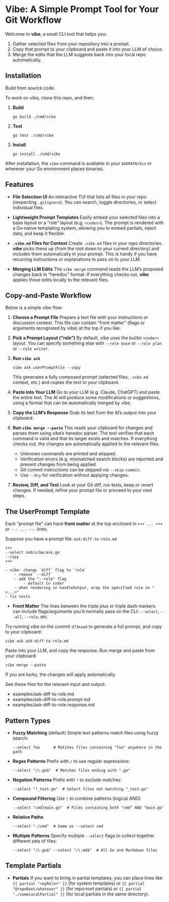 # Vibe: A Simple Prompt Tool for Your Git Workflow

Welcome to **vibe**, a small CLI tool that helps you:

1. Gather selected files from your repository into a prompt.
2. Copy that prompt to your clipboard and paste it into your LLM of choice.
3. Merge the edits that the LLM suggests back into your local repo automatically.


## Installation

Build from source code.

To work on vibe, clone this repo, and then:

1. **Build**
   ```
   go build ./cmd/vibe
   ```
2. **Test**
   ```
   go test ./cmd/vibe
   ```
3. **Install**
   ```
   go install ./cmd/vibe
   ```

After installation, the `vibe` command is available in your `$GOPATH/bin` or wherever your Go environment places binaries.


## Features

- **File Selection UI**
  An interactive TUI that lists all files in your repo (respecting `.gitignore`). You can search, toggle directories, or select individual files.

- **Lightweight Prompt Templates**
  Easily embed your selected files into a base layout or a “role” layout (e.g. `<coder>`). The prompt is rendered with a Go‑native templating system, allowing you to embed partials, inject data, and keep it flexible.

- **`.vibe.md` Files for Context**
  Create `.vibe.md` files in your repo directories. **vibe** picks these up (from the root down to your current directory) and includes them automatically in your prompt. This is handy if you have recurring instructions or explanations to pass on to your LLM.

- **Merging LLM Edits**
  The `vibe merge` command reads the LLM’s proposed changes back in “heredoc” format. If everything checks out, **vibe** applies those edits locally to the relevant files.

## Copy‑and‑Paste Workflow

Below is a simple vibe flow:

1. **Choose a Prompt File**
   Prepare a text file with your instructions or discussion context. This file can contain “front matter” (flags or arguments recognized by vibe) at the top if you like.

2. **Pick a Prompt Layout (“role”)**
   By default, vibe uses the bulitin `<coder>` layout. You can specify something else with `--role base` or `--role plan` or `--role writer`.

3. **Run `vibe ask`**
   ```
   vibe ask userPromptFile --copy
   ```
   This generates a fully composed prompt (selected files, `.vibe.md` context, etc.) and copies the text to your clipboard.

4. **Paste into Your LLM**
   Go to your LLM (e.g. Claude, ChatGPT) and paste the entire text. The AI will produce some modifications or suggestions, using a format that can be automatically merged by vibe.

5. **Copy the LLM’s Response**
   Grab its text from the AI’s output into your clipboard.

6. **Run `vibe merge --paste`**
   This reads your clipboard for changes and parses them using vibe’s heredoc parser. The tool verifies that each command is valid and that its target exists and matches. If everything checks out, the changes are automatically applied to the relevant files.

   - Unknown commands are printed and skipped.
   - Verification errors (e.g. mismatched search blocks) are reported and prevent changes from being applied.
   - Git commit instructions can be skipped via `--skip-commit`.
   - Use `--dry` for verification without applying changes.

7. **Review, Diff, and Test**
   Look at your Git diff, run tests, keep or revert changes. If needed, refine your prompt file or proceed to your next steps.


## The UserPrompt Template

Each “prompt file” can have **front matter** at the top enclosed in `+++ ... +++` or `--- ... ---` lines.

Suppose you have a prompt file: `ask-diff-to-role.md`

```
+++
--select cmd/vibe/ask.go
--copy
+++

- vibe: change `diff` flag to `role`
	- remove `--diff`
	- add the "--role" flag
		- default to coder
	- when rendering in handleOutput, wrap the specified role in "<...>"
- fix tests
```

- **Front Matter**
  The lines between the triple plus or triple dash markers can include flags/arguments you’d normally pass on the CLI: `--select`, `--all`, `--role`, etc.

Try running vibe on the commit `d73eaad` to generate a full prompt, and copy to your clipboard:

```
vibe ask ask-diff-to-role.md
```

Paste into your LLM, and copy the response. Run merge and paste from your clipboard:

```
vibe merge --paste
```

If you are lucky, the changes will apply automatically.

See these files for the relevant input and output:

- examples/ask-diff-to-role.md
- examples/ask-diff-to-role.prompt.md
- examples/ask-diff-to-role.response.md

## Pattern Types

- **Fuzzy Matching** (default)
  Simple text patterns match files using fuzzy search:
  ```
  --select foo      # Matches files containing "foo" anywhere in the path
  ```

- **Regex Patterns**
  Prefix with `/` to use regular expressions:
  ```
  --select "/\.go$"  # Matches files ending with ".go"
  ```

- **Negation Patterns**
  Prefix with `!` to exclude matches:
  ```
  --select "!_test.go"  # Select files not matching "_test.go"
  ```

- **Compound Filtering**
  Use `|` to combine patterns (logical AND):
  ```
  --select "cmd|main.go"  # Files containing both "cmd" AND "main.go"
  ```

- **Relative Paths**

  ```
  --select "./cmd"  # Same as --select cmd
  ```

- **Multiple Patterns**
  Specify multiple `--select` flags to collect together different sets of files:
  ```
  --select "/\.go$" --select "/\.md$"  # All Go and Markdown files
  ```

## Template Partials

- **Partials**
  If you want to bring in partial templates, you can place lines like `{{ partial "<myRole>" }}` (for system templates) or `{{ partial "@repoRoot/whatever" }}` (for repo‑root partials) or `{{ partial "./someLocalPartial" }}` (for local partials in the same directory).


